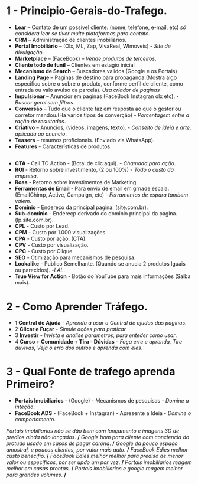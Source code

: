 # 1 - Principio-Gerais-do-Trafego.

* **Lear** – Contato de um possível cliente. (nome, telefone, e-mail, etc) *só considera lear se tiver  multe plataformas para contato*.
* **CRM** – Administração de clientes imobiliários. 
* **Portal Imobiliário** – (Olx, ML, Zap, VivaReal, WImoveis) - *Site de divulgação*.
* **Marketplace** – (FaceBook) – *Vende produtos de terceiros*. 
* **Cliente todo de funil** – Clientes em estagio inicial
* **Mecanismo de Search** – Buscadores validos (Google e os Portais)
* **Landing Page** – Paginas de destino para propaganda.(Mostra algo especifico sobre o sobre o produto, conforme perfil de cliente, como entrada ou valo avulso da parcela). *Usa criador de paginas*
* **Impulsionar** – Anuncior em paginas (FaceBook Instagran olx etc). - *Buscar geral sem filtros*.
* **Conversão** – Tudo que o cliente faz em resposta ao que o gestor ou corretor mandou.(Ha varios tipos de converção) - *Porcentagem entre a ração de resultados*.
* **Criativo** – Anuncios, (videos, imagens, texto). - *Conseito de ideia e arte, aplicada ao anuncio*.
* **Teasers** – resumos proficionais. (Enviado via WhatsApp).
*  **Features** - Características de produtos.
##

* **CTA** - Call TO Action - (Botal de clic aqui). - *Chamada para ação*.
* **ROI** - Retorno sobre investimento, (2 ou 100%) - *Todo o custo da empresa*.
*  **Roas** - Retorno sobre investimentos de Marketing. 
*  **Ferramentas de Email** - Para envio de email em grnade escala. (EmailChimp, Active, Campaign, etc) - *Ferramentas de espara tambem valem*.
*  **Domínio** - Endereço da principal pagina. (site.com.br).
*  **Sub-domínio** - Endereçp derivado do dominio principal da pagina. (lp.site.com.br).
*  **CPL** - Custo por Lead. 
*  **CPM** - Custo por 1.000 visualizações.
*  **CPA** - Custo por ação. (CTA).
*  **CPV** - Custo por visualização.
*  **CPC** - Custo por Clique
*  **SEO** - Otimização para mecanismos de pesquisa.
*  **Lookalike** - Publico Semelhante. (Quando se anucia 2 produtos Iguais ou parecidos). -*LAL*.
*  **True View for Action** - Botão do YouTube para mais informações (Saiba mais).
#

# 2 - Como Aprender Tráfego.

* 1 **Central de Ajuda** -
*Aprenda a usar a Central de ajudas das paginas*.
* 2 **Clicar e Fuçar** -
*Simule ações para praticar*
* 3 **Investir** -
*Invista e analise parametros, para enteder como usar*.
* 4 **Curso + Comunidade + Tira - Dúvidas** -
*Faça erre e aprenda, Tire duvivas, Veja o erro dos outros e aprenda com eles*.
#

# 3 - Qual Fonte de trafego aprenda Primeiro?

* **Portais Imobiliarios** - (Google) - Mecanismos de pesquisas - *Domine a inteção*.
* **FaceBook ADS** - (FaceBook + Instagran) - Apresente a Ideia - *Domine o comportamento*.


*Portais imobiliarios não se dão bem com lançamento e imagens 3D de predios ainda não lançados*. **/**
*Google bom para cliente com conciencia do protudo usado em casos de pegar carona*. **/**
*Google da pouco espaço amostral, e poucos clientes, por valor mais auto*. **/**
*FaceBook Edies melhor custo benecifio*. **/**
*FaceBook Edies melhor melhor para prediso de menor valor ou especificos, por ser updo um por vez*. **/**
*Portais imobiliarios reagem melhor em casas prontas*. **/**
*Portais imobiliarios e google reagem melhor para grandes volumes*. **/**


